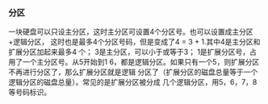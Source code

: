 ### 分区
一块硬盘可以只设主分区，这时主分区可设置4个分区号。也可以设置成主分区+逻辑分区，
这时也是最多4个分区号码，但是变成了4 = 3 + 1.其中4是主分区和扩展分区加起来最多4
个； 3是主分区，可以小于或等于3； 1是扩展分区号，占用了一个主分区号。从5开始到1
6，都是逻辑分区。如果只有一个5，则扩展分区不再进行分区了，那么扩展分区就是逻辑
分区了（扩展分区的磁盘总量等于一个逻辑分区的磁盘总量）。常见的是扩展分区被分成
几个逻辑分区，用5，6，7，8等号码标识。